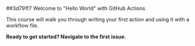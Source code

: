 ##3d791f7 Welcome to "Hello World" with GitHub Actions

This course will walk you through writing your first action and using it with a workflow file. 

**Ready to get started? Navigate to the first issue.**

